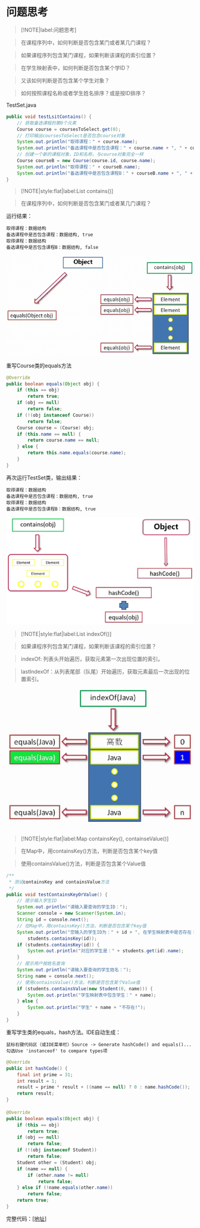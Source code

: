 # 问题思考

> [!NOTE|label:问题思考]

> 在课程序列中，如何判断是否包含某门或者某几门课程？

> 如果课程序列包含某门课程，如果判断该课程的索引位置？

> 在学生映射表中，如何判断是否包含某个学ID？

> 又该如何判断是否包含某个学生对象？

> 如何按照课程名称或者学生姓名排序？或是按ID排序？

TestSet.java

```java
public void testLsitContains() {
	// 获取备选课程的第0个元素
	Course course = coursesToSelect.get(0);
	// 打印输出coursesToSelect是否包含course对象
	System.out.println("取得课程：" + course.name);
	System.out.println("备选课程中是否包含课程：" + course.name + ", " + coursesToSelect.contains(course));
	// 创建一个新的课程对象，ID和名称，与course对象完全一样
	Course courseB = new Course(course.id, course.name);
	System.out.println("取得课程：" + courseB.name);
	System.out.println("备选课程中是否包含课程B：" + courseB.name + ", " + coursesToSelect.contains(courseB));
}
```

> [!NOTE|style:flat|label:List contains()]

> 在课程序列中，如何判断是否包含某门或者某几门课程？


运行结果：

```
取得课程：数据结构
备选课程中是否包含课程：数据结构, true
取得课程：数据结构
备选课程中是否包含课程B：数据结构, false
```

![](img/set-contains.png)

重写Course类的equals方法

```java
@Override
public boolean equals(Object obj) {
	if (this == obj)
		return true;
	if (obj == null)
		return false;
	if (!(obj instanceof Course))
		return false;
	Course course = (Course) obj;
	if (this.name == null) {
		return course.name == null;
	} else {
		return this.name.equals(course.name);
	}
}
```

再次运行TestSet类，输出结果：

```
取得课程：数据结构
备选课程中是否包含课程：数据结构, true
取得课程：数据结构
备选课程中是否包含课程B：数据结构, true
```

![](img/set-hashset-contains.png)

> [!NOTE|style:flat|label:List indexOf()]

> 如果课程序列包含某门课程，如果判断该课程的索引位置？

> indexOf: 列表头开始遍历，获取元素第一次出现位置的索引。

> lastIndexOf：从列表尾部（队尾）开始遍历，获取元素最后一次出现的位置索引。

![](img/list-indexof.png)

```java

```

> [!NOTE|style:flat|label:Map containsKey(), containseValue()]

> 在Map中，用containsKey()方法，判断是否包含某个key值

> 使用containsValue()方法，判断是否包含某个Value值

```java
/**
 * 测试containsKey and containsValue方法
 */
public void testContainsKeyOrValue() {
    // 提示输入学生ID
    System.out.println("请输入要查询的学生ID：");
    Scanner console = new Scanner(System.in);
    String id = console.next();
    // 在Map中，用containsKey()方法，判断是否包含某个key值
    System.out.println("您输入的学生ID为：" + id + ", 在学生映射表中是否存在：" +
        students.containsKey(id));
    if (students.containsKey(id)) {
        System.out.println("对应的学生是：" + students.get(id).name);
    }
    // 提示用户按姓名查询
    System.out.println("请输入要查询的学生姓名：");
    String name = console.next();
    // 使用containsValue()方法，判断是否包含某个Value值
    if (students.containsValue(new Student(0, name))) {
        System.out.println("学生映射表中包含学生：" + name);
    } else {
        System.out.println("学生" + name + "不存在!");
    }
}
```

重写学生类的equals，hash方法。IDE自动生成：

```
鼠标右键代码区（或IDE菜单栏）Source -> Generate hashCode() and equals()...
勾选Use 'instanceof' to compare types项
```

```java
@Override
public int hashCode() {
    final int prime = 31;
    int result = 1;
    result = prime * result + ((name == null) ? 0 : name.hashCode());
    return result;
}

@Override
public boolean equals(Object obj) {
    if (this == obj)
        return true;
    if (obj == null)
        return false;
    if (!(obj instanceof Student))
        return false;
    Student other = (Student) obj;
    if (name == null) {
        if (other.name != null)
            return false;
    } else if (!name.equals(other.name))
        return false;
    return true;
}
```

完整代码：[[地址]](https://github.com/capricorncd/Java-Notes/codes/collection-and-map/)
